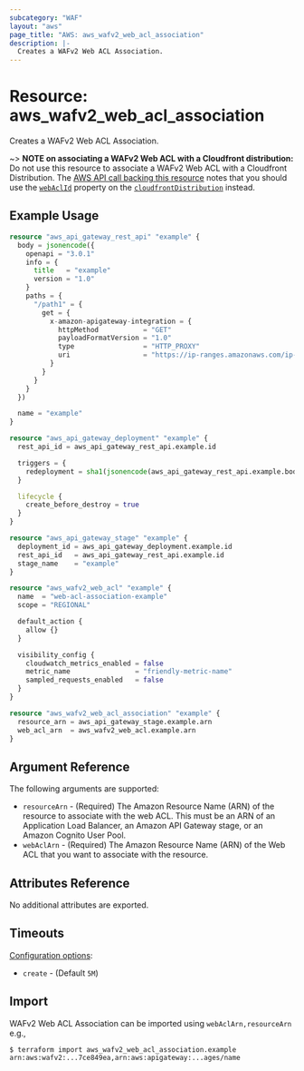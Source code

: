 ```yaml
---
subcategory: "WAF"
layout: "aws"
page_title: "AWS: aws_wafv2_web_acl_association"
description: |-
  Creates a WAFv2 Web ACL Association.
---
```


# Resource: aws_wafv2_web_acl_association

Creates a WAFv2 Web ACL Association.

~> **NOTE on associating a WAFv2 Web ACL with a Cloudfront distribution:** Do not use this resource to associate a WAFv2 Web ACL with a Cloudfront Distribution. The [AWS API call backing this resource][1] notes that you should use the [`webAclId`][2] property on the [`cloudfrontDistribution`][2] instead.

[1]: https://docs.aws.amazon.com/waf/latest/APIReference/API_AssociateWebACL.html
[2]: /docs/providers/aws/r/cloudfront_distribution.html#web_acl_id

## Example Usage

```terraform
resource "aws_api_gateway_rest_api" "example" {
  body = jsonencode({
    openapi = "3.0.1"
    info = {
      title   = "example"
      version = "1.0"
    }
    paths = {
      "/path1" = {
        get = {
          x-amazon-apigateway-integration = {
            httpMethod           = "GET"
            payloadFormatVersion = "1.0"
            type                 = "HTTP_PROXY"
            uri                  = "https://ip-ranges.amazonaws.com/ip-ranges.json"
          }
        }
      }
    }
  })

  name = "example"
}

resource "aws_api_gateway_deployment" "example" {
  rest_api_id = aws_api_gateway_rest_api.example.id

  triggers = {
    redeployment = sha1(jsonencode(aws_api_gateway_rest_api.example.body))
  }

  lifecycle {
    create_before_destroy = true
  }
}

resource "aws_api_gateway_stage" "example" {
  deployment_id = aws_api_gateway_deployment.example.id
  rest_api_id   = aws_api_gateway_rest_api.example.id
  stage_name    = "example"
}

resource "aws_wafv2_web_acl" "example" {
  name  = "web-acl-association-example"
  scope = "REGIONAL"

  default_action {
    allow {}
  }

  visibility_config {
    cloudwatch_metrics_enabled = false
    metric_name                = "friendly-metric-name"
    sampled_requests_enabled   = false
  }
}

resource "aws_wafv2_web_acl_association" "example" {
  resource_arn = aws_api_gateway_stage.example.arn
  web_acl_arn  = aws_wafv2_web_acl.example.arn
}
```

## Argument Reference

The following arguments are supported:

* `resourceArn` - (Required) The Amazon Resource Name (ARN) of the resource to associate with the web ACL. This must be an ARN of an Application Load Balancer, an Amazon API Gateway stage, or an Amazon Cognito User Pool.
* `webAclArn` - (Required) The Amazon Resource Name (ARN) of the Web ACL that you want to associate with the resource.

## Attributes Reference

No additional attributes are exported.

## Timeouts

[Configuration options](https://www.terraform.io/docs/configuration/blocks/resources/syntax.html#operation-timeouts):

* `create` - (Default `5M`)

## Import

WAFv2 Web ACL Association can be imported using `webAclArn,resourceArn` e.g.,

```
$ terraform import aws_wafv2_web_acl_association.example arn:aws:wafv2:...7ce849ea,arn:aws:apigateway:...ages/name
```

<!-- cache-key: cdktf-0.17.0-pre.15 input-cf32b46d7ddd268dfc8e4b1c9710928318f33a9cdbda591ddeaf248885e7dc67 -->
